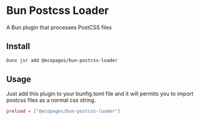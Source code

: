 # Bun Postcss Loader

A Bun plugin that processes PostCSS files

## Install

```bash
bunx jsr add @ecopages/bun-postcss-loader
```

## Usage

Just add this plugin to your bunfig.toml file and it will permits you to import postcss files as a normal css string.

```toml
preload = ["@ecopages/bun-postcss-loader"]
```
